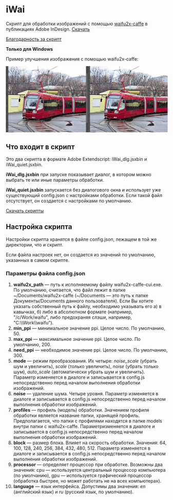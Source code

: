 ﻿# iWai

Скрипт для обработки изображений с помощью [waifu2x-caffe](https://github.com/lltcggie/waifu2x-caffe/) в публикациях Adobe InDesign. [Скачать](https://github.com/vbatushev/iWai/releases/)

[Благодарность за скрипт](http://yasobe.ru/na/vbatushev)

**Только для Windows**

Пример улучшения изображения с помощью waifu2x-caffe:

![Sample Image](/assets/image.png)


## Что входит в скрипт

Это два скрипта в формате Adobe Extendscript: iWai_dlg.jsxbin и iWai_quiet.jsxbin.

**iWai_dlg.jsxbin** при запуске показывает диалог, в котором можно выбрать те или иные параметры обработки.

**iWai_quiet.jsxbin** запускается без диалогового окна и использует уже существующий config.json с настройками обработки. Если такой файл отсутствует, он создается с настройками по умолчанию.

[Скачать скрипты](https://github.com/vbatushev/iWai/releases/)


## Настройка скрипта

Настройки скрипта хранятся в файле config.json, лежащем в той же директории, что и скрипт.

Если файла настроек нет, он создается из значений по умолчанию, указанных в самом скрипте.

### Параметры файла config.json

1. **waifu2x_path** — путь к исполняемому файлу waifu2x-caffe-cui.exe. По умолчанию, считается, что файл лежит в папке \~/Documents/waifu2x-caffe (\~/Documents — это путь к папке Документы/Documents данного пользователя). Если Вы хотите указать собственный путь к файлу, необходимо указывать его а) в кавычках, б) либо в абсолютном формате (например, "/c/Work/waifu", либо предохраняя слэши, например, "C:\\\\Work\\\\waifu").
2. **min_ppi** — минимальное значение ppi. Целое число. По умолчанию, 50.
3. **max_ppi** — максимальное значение ppi. Целое число. По умолчанию, 200.
4. **need_ppi** — необходимое значение ppi. Целое число. По умолчанию, 300.
5. **mode** — режим преобразования. Их четыре: *noise_scale* (убрать шум и увеличить), *scale* (только увеличить), *noise* (убрать только шум), *auto_scale* (автоматически убрать шум и увеличить). Параметр изменяется в диалоге и записывается в config.js непосредственно перед началом выполнения обработки изображений.
6. **noise** — удаление шума. Четыре уровня. Параметр изменяется в диалоге и записывается в config.js непосредственно перед началом выполнения обработки изображений.
7. **profiles** — профиль (модель) обработки. Значением профиля обработки является название папки, хранящей профиль. Предполагается, что папки с профилями находятся в папке models внутри папки с waifu2x-caffe. Параметризменяется в диалоге и записывается в config.js непосредственно перед началом выполнения обработки изображений.
8. **block** — размер блока. Влияет на скорость обработки. Значения: 64, 100, 128, 240, 256, 384, 432, 480, 512. Параметр изменяется в диалоге и записывается в config.js непосредственно перед началом выполнения обработки изображений.
9. **processor** — определяет процессор при обработке. Возможны два значения: cpu — используется центральный процессор компьютера (по умолчанию), gpu — используется графический процессор (обработка быстрее, но может работать не на всех компьютерах).
10. **language** — язык интерфейса. Допустимы два значения: *en* (английский язык) и *ru* (русский язык, по умолчанию).